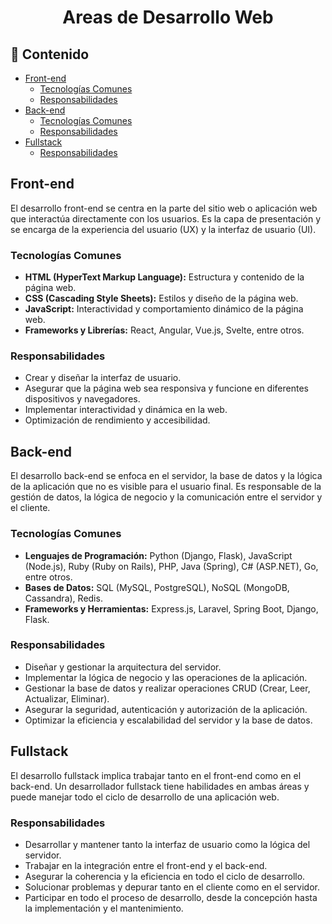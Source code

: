 <h1 align="center">Areas de Desarrollo Web</h1>

<h2>📑 Contenido</h2>

- [Front-end](#front-end)
  - [Tecnologías Comunes](#tecnologías-comunes)
  - [Responsabilidades](#responsabilidades)
- [Back-end](#back-end)
  - [Tecnologías Comunes](#tecnologías-comunes-1)
  - [Responsabilidades](#responsabilidades-1)
- [Fullstack](#fullstack)
  - [Responsabilidades](#responsabilidades-2)

## Front-end

El desarrollo front-end se centra en la parte del sitio web o aplicación web que interactúa directamente con los usuarios. Es la capa de presentación y se encarga de la experiencia del usuario (UX) y la interfaz de usuario (UI).

### Tecnologías Comunes

- **HTML (HyperText Markup Language):** Estructura y contenido de la página web.
- **CSS (Cascading Style Sheets):** Estilos y diseño de la página web.
- **JavaScript:** Interactividad y comportamiento dinámico de la página web.
- **Frameworks y Librerías:** React, Angular, Vue.js, Svelte, entre otros.

### Responsabilidades

- Crear y diseñar la interfaz de usuario.
- Asegurar que la página web sea responsiva y funcione en diferentes dispositivos y navegadores.
- Implementar interactividad y dinámica en la web.
- Optimización de rendimiento y accesibilidad.

## Back-end

El desarrollo back-end se enfoca en el servidor, la base de datos y la lógica de la aplicación que no es visible para el usuario final. Es responsable de la gestión de datos, la lógica de negocio y la comunicación entre el servidor y el cliente.

### Tecnologías Comunes

- **Lenguajes de Programación:** Python (Django, Flask), JavaScript (Node.js), Ruby (Ruby on Rails), PHP, Java (Spring), C# (ASP.NET), Go, entre otros.
- **Bases de Datos:** SQL (MySQL, PostgreSQL), NoSQL (MongoDB, Cassandra), Redis.
- **Frameworks y Herramientas:** Express.js, Laravel, Spring Boot, Django, Flask.

### Responsabilidades

- Diseñar y gestionar la arquitectura del servidor.
- Implementar la lógica de negocio y las operaciones de la aplicación.
- Gestionar la base de datos y realizar operaciones CRUD (Crear, Leer, Actualizar, Eliminar).
- Asegurar la seguridad, autenticación y autorización de la aplicación.
- Optimizar la eficiencia y escalabilidad del servidor y la base de datos.

## Fullstack

El desarrollo fullstack implica trabajar tanto en el front-end como en el back-end. Un desarrollador fullstack tiene habilidades en ambas áreas y puede manejar todo el ciclo de desarrollo de una aplicación web.

### Responsabilidades

- Desarrollar y mantener tanto la interfaz de usuario como la lógica del servidor.
- Trabajar en la integración entre el front-end y el back-end.
- Asegurar la coherencia y la eficiencia en todo el ciclo de desarrollo.
- Solucionar problemas y depurar tanto en el cliente como en el servidor.
- Participar en todo el proceso de desarrollo, desde la concepción hasta la implementación y el mantenimiento.
